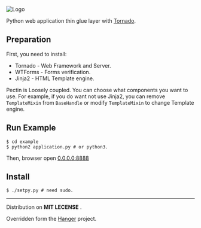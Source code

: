 
![Logo](http://github.com/tioover/Pectin/raw/master/example/media/logo.png)

Python web application thin glue layer with [Tornado](http://github.com/facebook/tornado).

## Preparation ##

First, you need to install: 

* Tornado - Web Framework and Server.
* WTForms - Forms verification.
* Jinja2 - HTML Template engine.

Pectin is Loosely coupled. You can choose what components you want to use.
For example, if you do want not use Jinja2, you can remove `TemplateMixin`
from `BaseHandle` or modify `TemplateMixin` to change Template engine.

## Run Example ##
    $ cd example
    $ python2 application.py # or python3.

Then, browser open [0.0.0.0:8888](http://0.0.0.0:8888/)

## Install ##
    $ ./setpy.py # need sudo.

------

Distribution on **MIT LECENSE** .

Overridden form the [Hanger](http://github.com/tioover/hanger) project.
